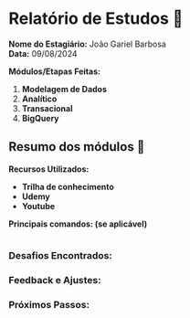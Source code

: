 # Relatório de Estudos 📜

**Nome do Estagiário:** João Gariel Barbosa <br>
**Data:** 09/08/2024

**Módulos/Etapas Feitas:**  
1. **Modelagem de Dados**
2. **Analítico**
3. **Transacional**
4. **BigQuery**

## Resumo dos módulos 📖


**Recursos Utilizados:**  
- **Trilha de conhecimento**
- **Udemy**
- **Youtube**

**Principais comandos: (se aplicável)**  
```

```

### Desafios Encontrados:


### Feedback e Ajustes:


### Próximos Passos:

